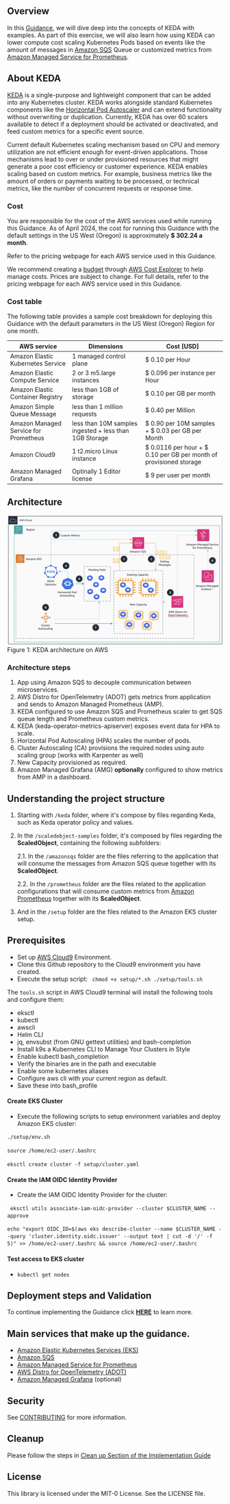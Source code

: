 ## Overview

In this [Guidance](#put-link-here), we will dive deep into the concepts of KEDA with examples. As part of this exercise, we will also learn how using KEDA can lower compute cost scaling Kubernetes Pods based on events like the amount of messages in [Amazon SQS](https://aws.amazon.com/sqs/) Queue or customized metrics from [Amazon Managed Service for Prometheus](https://aws.amazon.com/prometheus/).

## About KEDA

[KEDA](https://keda.sh/) is a single-purpose and lightweight component that can be added into any Kubernetes cluster. KEDA works alongside standard Kubernetes components like the [Horizontal Pod Autoscaler](https://kubernetes.io/docs/tasks/run-application/horizontal-pod-autoscale/) and can extend functionality without overwriting or duplication. Currently, KEDA has over 60 scalers available to detect if a deployment should be activated or deactivated, and feed custom metrics for a specific event source. 

Current default Kubernetes scaling mechanism based on CPU and memory utilization are not efficient enough for event-driven applications. Those mechanisms lead to over or under provisioned resources that might generate a poor cost efficiency or customer experience. KEDA enables scaling based on custom metrics. For example, business metrics like the amount of orders or payments waiting to be processed, or technical metrics, like the number of concurrent requests or response time.

### Cost 

You are responsible for the cost of the AWS services used while running
this Guidance. As of April 2024, the cost for running this
Guidance with the default settings in the US West (Oregon) is approximately **\$ 302.24
a month**.

Refer to the pricing webpage for each AWS service used in this Guidance.

We recommend creating
a [budget](https://alpha-docs-aws.amazon.com/awsaccountbilling/latest/aboutv2/budgets-create.html) through [AWS
Cost
Explorer](http://aws.amazon.com/aws-cost-management/aws-cost-explorer/) to
help manage costs. Prices are subject to change. For full details, refer
to the pricing webpage for each AWS service used in this Guidance.

### Cost table

The following table provides a sample cost breakdown for deploying this
Guidance with the default parameters in the US West (Oregon) Region
for one month.

| **AWS service**  | Dimensions | Cost \[USD\] |
|-----------|------------|----------|
| Amazon Elastic Kubernetes Service | 1 managed control plane | \$ 0.10 per Hour |
| Amazon Elastic Compute Service | 2 or 3 m5.large instances | \$ 0.096 per instance per Hour |
| Amazon Elastic Container Registry | less than 1GB of storage | \$ 0.10 per GB per month |
| Amazon Simple Queue Message | less than 1 million requests | \$ 0.40 per Million |
| Amazon Managed Service for Prometheus | less than 10M samples ingested + less than 1GB Storage | \$ 0.90 per 10M samples + \$ 0.03 per GB per Month | 
| Amazon Cloud9 | 1 t2.micro Linux instance | \$ 0.0116 per hour + \$ 0.10 per GB per month of provisioned storage |
| Amazon Managed Grafana | Optinally 1 Editor license | \$ 9 per user per month |


## Architecture

![](assets/keda-architecture.png)
Figure 1: KEDA architecture on AWS

### Architecture steps
1. App using Amazon SQS to decouple communication between microservices.
2. AWS Distro for OpenTelemetry (ADOT) gets metrics from application and sends to Amazon Managed Prometheus (AMP).
3. KEDA configured to use Amazon SQS and Prometheus scaler to get SQS queue length and Prometheus custom metrics.
4. KEDA (keda-operator-metrics-apiserver) exposes event data for HPA to scale.
5. Horizontal Pod Autoscaling (HPA) scales the number of pods.
6. Cluster Autoscaling (CA) provisions the required nodes using auto scaling group (works with Karpenter as well)
7. New Capacity provisioned as required.
8. Amazon Managed Grafana (AMG) **optionally** configured to show metrics from AMP in a dashboard.


## Understanding the project structure

1. Starting with ```/keda``` folder, where it's compose by files regarding Keda, such as Keda operator policy and values.


2. In the ```/scaledobject-samples``` folder, it's composed by files regarding the **ScaledObject**, containing the following subfolders:

    2.1. In the ```/amazonsqs``` folder are the files referring to the application that will consume the messages from Amazon SQS queue together with its **ScaledObject**.

    2.2. In the ```/prometheus``` folder are the files related to the application configurations that will consume custom metrics from [Amazon Prometheus](https://aws.amazon.com/prometheus/) together with its **ScaledObject**.

3. And in the ```/setup``` folder are the files related to the Amazon EKS cluster setup.


## Prerequisites

- Set up [AWS Cloud9](https://aws.amazon.com/cloud9/) Environment.
- Clone this Github repository to the Cloud9 environment you have created.
- Execute the setup script: ``` chmod +x setup/*.sh ./setup/tools.sh```

The ```tools.sh``` script in AWS Cloud9 terminal will install the following tools and configure them:

- eksctl
- kubectl
- awscli
- Helm CLI
- jq, envsubst (from GNU gettext utilities) and bash-completion
- Install k9s a Kubernetes CLI to Manage Your Clusters in Style
- Enable kubectl bash_completion
- Verify the binaries are in the path and executable
- Enable some kubernetes aliases
- Configure aws cli with your current region as default.
- Save these into bash_profile

#### Create EKS Cluster
- Execute the following scripts to setup environment variables and deploy Amazon EKS cluster:

``` 
./setup/env.sh

source /home/ec2-user/.bashrc 

eksctl create cluster -f setup/cluster.yaml 
```

#### Create the IAM OIDC Identity Provider
- Create the IAM OIDC Identity Provider for the cluster:

```  eksctl utils associate-iam-oidc-provider --cluster $CLUSTER_NAME --approve ```

```echo "export OIDC_ID=$(aws eks describe-cluster --name $CLUSTER_NAME --query 'cluster.identity.oidc.issuer' --output text | cut -d '/' -f 5)" >> /home/ec2-user/.bashrc && source /home/ec2-user/.bashrc``` 

#### Test access to EKS cluster
- ```kubectl get nodes```


## Deployment steps and Validation

To continue implementing the Guidance click  **[HERE](#put-link-here)** to learn more.


## Main services that make up the guidance.

- [Amazon Elastic Kubernetes Services (EKS)](https://aws.amazon.com/eks/)
- [Amazon SQS](https://aws.amazon.com/sqs/)
- [Amazon Managed Service for Prometheus](https://aws.amazon.com/prometheus/)
- [AWS Distro for OpenTelemetry (ADOT)](https://aws-otel.github.io/)
- [Amazon Managed Grafana](https://aws.amazon.com/grafana/) (optional)


## Security

See [CONTRIBUTING](CONTRIBUTING.md#security-issue-notifications) for more information.

## Cleanup

Please follow the steps in [Clean up Section of the Implementation Guide](https://gitlab.aws.dev/wwso-guidance-samples/implementation-guides/guidance-for-event-driven-application-autoscaling-with-keda-on-amazon-eks/-/blob/main/ed_kedaeks_IG.md?ref_type=heads#cleanup-sqs-environment)

## License

This library is licensed under the MIT-0 License. See the LICENSE file.

